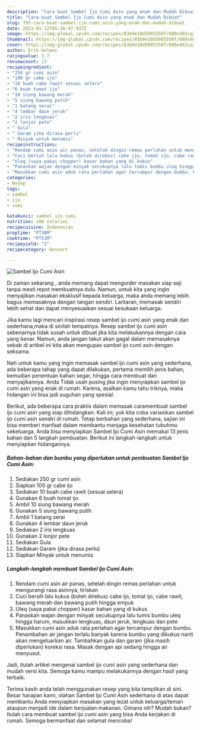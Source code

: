 ```yaml
---
description: "Cara buat Sambel Ijo Cumi Asin yang enak dan Mudah Dibuat"
title: "Cara buat Sambel Ijo Cumi Asin yang enak dan Mudah Dibuat"
slug: 795-cara-buat-sambel-ijo-cumi-asin-yang-enak-dan-mudah-dibuat
date: 2021-01-12T05:26:47.937Z
image: https://img-global.cpcdn.com/recipes/83b9e18d5005550f/680x482cq70/sambel-ijo-cumi-asin-foto-resep-utama.jpg
thumbnail: https://img-global.cpcdn.com/recipes/83b9e18d5005550f/680x482cq70/sambel-ijo-cumi-asin-foto-resep-utama.jpg
cover: https://img-global.cpcdn.com/recipes/83b9e18d5005550f/680x482cq70/sambel-ijo-cumi-asin-foto-resep-utama.jpg
author: Erik Holmes
ratingvalue: 3.7
reviewcount: 13
recipeingredient:
- "250 gr cumi asin"
- "100 gr cabe ijo"
- "10 buah cabe rawit sesuai selera"
- "6 buah tomat ijo"
- "10 siung bawang merah"
- "5 siung bawang putih"
- "1 batang serai"
- "4 lembar daun jeruk"
- "2 iris lengkuas"
- "2 lonjor pete"
- " Gula"
- " Garam jika dirasa perlu"
- " Minyak untuk menumis"
recipeinstructions:
- "Rendam cumi asin air panas, setelah dingin remas perlahan untuk mengurangi rasa asinnya, tiriskan"
- "Cuci bersih lalu kukus (boleh direbus) cabe ijo, tomat ijo, cabe rawit, bawang merah dan bawang putih hingga empuk"
- "Uleq (saya pakai chopper) kasar bahan yang di kukus"
- "Panaskan wajan dengan minyak secukupnya lalu tumis bumbu uleq hingga harum, masukkan lengkuas, daun jeruk, lengkuas dan pete"
- "Masukkan cumi asin aduk rata perlahan agar tercampur dengan bumbu. Penambahan air jangan terlalu banyak karena bumbu yang dikukus nanti akan mengeluarkan air. Tambahkan gula dan garam (jika masih diperlukan) koreksi rasa. Masak dengan api sedang hingga air menyusut."
categories:
- Resep
tags:
- sambel
- ijo
- cumi

katakunci: sambel ijo cumi 
nutrition: 108 calories
recipecuisine: Indonesian
preptime: "PT30M"
cooktime: "PT53M"
recipeyield: "2"
recipecategory: Dessert

---
```



![Sambel Ijo Cumi Asin](https://img-global.cpcdn.com/recipes/83b9e18d5005550f/680x482cq70/sambel-ijo-cumi-asin-foto-resep-utama.jpg)

Di zaman  sekarang , anda memang dapat mengorder masakan siap saji tanpa mesti repot membuatnya dulu. Namun, untuk kita yang ingin menyajikan masakan eksklusif kepada keluarga, maka anda memang lebih bagus memasaknya dengan tangan sendiri. Lantaran, memasak sendiri lebih sehat dan dapat menyesuaikan sesuai kesukaan keluarga.

Jika kamu lagi mencari inspirasi resep sambel ijo cumi asin yang enak dan sederhana,maka di sinilah tempatnya. Resep sambel ijo cumi asin  sebenarnya tidak susah untuk dibuat jika kita melakukannya dengan cara yang benar. Namun, anda jangan takut akan gagal dalam memasaknya 
sebab di artikel ini kita akan mengupas sambel ijo cumi asin dengan seksama.  



Nah untuk kamu yang ingin memasak sambel ijo cumi asin yang sederhana, ada beberapa tahap yang dapat dilakukan, pertama memilih jenis bahan, kemudian penentuan bahan segar, hingga cara membuat dan menyajikannya. Anda Tidak usah pusing jika ingin menyiapkan sambel ijo cumi asin yang enak di rumah. Karena, asalkan kamu  tahu triknya, maka hidangan ini bisa jadi suguhan yang spesial.

Berikut, ada beberapa cara praktis  dalam memasak caramembuat sambel ijo cumi asin yang siap dihidangkan. Kali ini, yuk kita coba variasikan sambel ijo cumi asin sendiri di rumah. Tetap berbahan yang sederhana, sajian ini bisa memberi manfaat dalam membantu menjaga kesehatan tubuhmu sekeluarga. Anda bisa menyiapkan Sambel Ijo Cumi Asin memakai 13 jenis bahan dan 5 langkah pembuatan. Berikut ini langkah-langkah untuk menyiapkan hidangannya.

<!--inarticleads1-->

##### Bahan-bahan dan bumbu yang diperlukan untuk pembuatan Sambel Ijo Cumi Asin:

1. Sediakan 250 gr cumi asin
1. Siapkan 100 gr cabe ijo
1. Sediakan 10 buah cabe rawit (sesuai selera)
1. Gunakan 6 buah tomat ijo
1. Ambil 10 siung bawang merah
1. Gunakan 5 siung bawang putih
1. Ambil 1 batang serai
1. Gunakan 4 lembar daun jeruk
1. Sediakan 2 iris lengkuas
1. Gunakan 2 lonjor pete
1. Sediakan  Gula
1. Sediakan  Garam (jika dirasa perlu)
1. Siapkan  Minyak untuk menumis




<!--inarticleads2-->

##### Langkah-langkah membuat Sambel Ijo Cumi Asin:

1. Rendam cumi asin air panas, setelah dingin remas perlahan untuk mengurangi rasa asinnya, tiriskan
1. Cuci bersih lalu kukus (boleh direbus) cabe ijo, tomat ijo, cabe rawit, bawang merah dan bawang putih hingga empuk
1. Uleq (saya pakai chopper) kasar bahan yang di kukus
1. Panaskan wajan dengan minyak secukupnya lalu tumis bumbu uleq hingga harum, masukkan lengkuas, daun jeruk, lengkuas dan pete
1. Masukkan cumi asin aduk rata perlahan agar tercampur dengan bumbu. Penambahan air jangan terlalu banyak karena bumbu yang dikukus nanti akan mengeluarkan air. Tambahkan gula dan garam (jika masih diperlukan) koreksi rasa. Masak dengan api sedang hingga air menyusut.




Jadi, itulah artikel mengenai  sambel ijo cumi asin  yang sederhana dan mudah versi kita. Semoga kamu mampu melakukannya dengan hasil yang terbaik. 

Terima kasih anda telah menggunakan resep yang kita tampilkan di sini. Besar harapan kami, olahan  Sambel Ijo Cumi Asin sederhana di atas dapat membantu Anda menyiapkan masakan yang lezat untuk keluarga/teman ataupun menjadi ide dalam berjualan makanan. Gimana nih? Mudah bukan? Itulah cara membuat sambel ijo cumi asin yang bisa Anda kerjakan di rumah. Semoga bermanfaat dan selamat mencoba!

